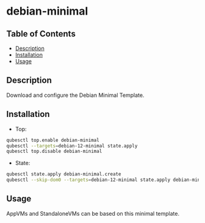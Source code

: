 # debian-minimal

## Table of Contents

* [Description](#description)
* [Installation](#installation)
* [Usage](#usage)

## Description

Download and configure the Debian Minimal Template.

## Installation

- Top:
```sh
qubesctl top.enable debian-minimal
qubesctl --targets=debian-12-minimal state.apply
qubesctl top.disable debian-minimal
```
- State:
```sh
qubesctl state.apply debian-minimal.create
qubesctl --skip-dom0 --targets=debian-12-minimal state.apply debian-minimal.install
```

## Usage

AppVMs and StandaloneVMs can be based on this minimal template.
